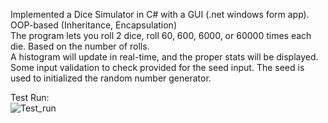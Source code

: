Implemented a Dice Simulator in C# with a GUI (.net windows form app).  
OOP-based (Inheritance, Encapsulation)  
The program lets you roll 2 dice, roll 60, 600, 6000, or 60000 times each die. Based on the number of rolls.  
A histogram will update in real-time, and the proper stats will be displayed.  
Some input validation to check provided for the seed input. The seed is used to initialized the random number generator.  

Test Run:  
![Test_run](https://user-images.githubusercontent.com/64340009/138207778-ddfaf9fd-2d98-4f73-84a2-ee7012cd0255.gif)


